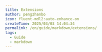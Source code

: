 ```yaml
---
title: Extensions
author: pengzhanbo
icon: fluent-mdl2:auto-enhance-on
createTime: 2025/03/03 14:04:34
permalink: /en/guide/markdown/extensions/
tags:
  - Guide
  - markdown
---
```

